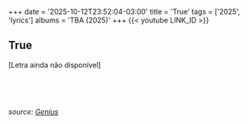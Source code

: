 +++
date = '2025-10-12T23:52:04-03:00'
title = 'True'
tags = ['2025', 'lyrics']
albums = 'TBA (2025)'
+++
{{< youtube LINK_ID >}}

## True

[Letra ainda não disponível]

&nbsp;

&nbsp;

_source: [Genius](https://genius.com/artists/First-of-october)_
